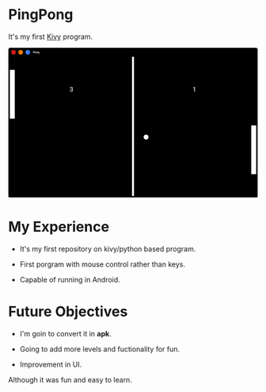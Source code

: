 # PingPong

It's my first [Kivy](https://kivy.org) program. 


![PingPong](pong.png)

# My Experience

- It's my first repository on kivy/python based program.

- First porgram with mouse control rather than keys.

- Capable of running in Android.

# Future Objectives

- I'm goin to convert it in **apk**.

- Going to add more levels and fuctionality for fun.

- Improvement in UI.

Although it was fun and easy to learn.